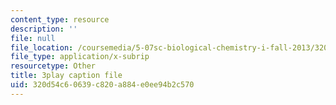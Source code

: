 ```yaml
---
content_type: resource
description: ''
file: null
file_location: /coursemedia/5-07sc-biological-chemistry-i-fall-2013/320d54c60639c820a884e0ee94b2c570_f-bMQdul6xI.srt
file_type: application/x-subrip
resourcetype: Other
title: 3play caption file
uid: 320d54c6-0639-c820-a884-e0ee94b2c570
---
```

